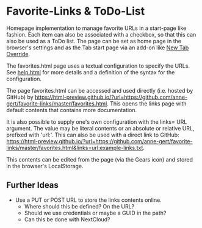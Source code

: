 ﻿Favorite-Links & ToDo-List
==========================

Homepage implementation to manage favorite URLs in a start-page like fashion. Each
item can also be associated with a checkbox, so that this can also be used as
a ToDo list.
The page can be set as home page in the browser's settings and as the Tab
start page via an add-on like [New Tab
Override](https://addons.mozilla.org/en-US/firefox/addon/new-tab-override/).

The favorites.html page uses a textual configuration to specify the URLs.
See [help.html](help.html) for more details and a definition of the syntax for
the configuration.

The page favorites.html can be accessed and used directly (i.e. hosted by
GitHub) by
<https://html-preview.github.io/?url=https://github.com/anne-gert/favorite-links/master/favorites.html>.
This opens the links page with default contents that contains more
documentation.

It is also possible to supply one's own configuration with the links= URL
argument.  The value may be literal contents or an absolute or relative URL,
prefixed with 'url:'. This can also be used with a direct link to GitHub:
<https://html-preview.github.io/?url=https://github.com/anne-gert/favorite-links/master/favorites.html&links=url:example-links.txt>.

This contents can be edited from the page (via the Gears icon) and stored in
the browser's LocalStorage.

Further Ideas
-------------

* Use a PUT or POST URL to store the links contents online.
    - Where should this be defined? On the URL?
    - Should we use credentials or maybe a GUID in the path?
    - Can this be done with NextCloud?

